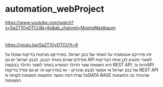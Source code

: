 # automation_webProject
 https://www.youtube.com/watch?v=Sa2T1OyDTCU&t=6s&ab_channel=MosheMastbaum
# 
https://youtu.be/Sa2T1OyDTCU?t=8


זהו פרוייקט אוטומציה על האתר של בנק ישראל.
בפרוייקט מורצות בדיקות שונות על מודלים שונים באתר הבנק.
לבנק ישראל יש גם API לשערי מטבע לכן אחת הבדיקות היא השוואת שער הדולר המופיע באתר לשער הדולר בבקשת REST API.
היות ובAPI של בנק ישראל אי אפשר לבצע שינויים - 
אז בפרוייקט זה יש גם מודל בדיקות REST API על שרת דמה כאשר התוצאה המצופה לקוחה מDATA BASE שהכנתי ובו התוצאות המצופות
